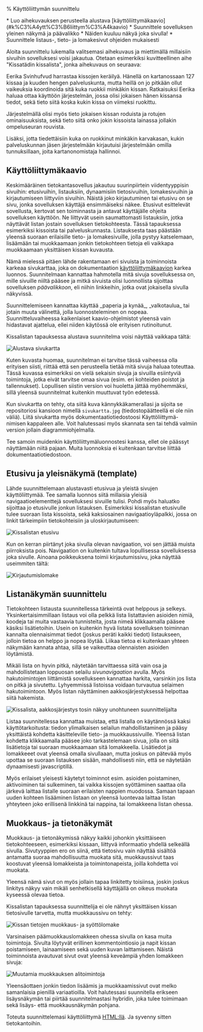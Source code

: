 % Käyttöliittymän suunnittelu
<!-- order: 4 -->
<!-- addHeaderNavigation -->

<summary>
* Luo aihekuvauksen perusteella alustava [käyttöliittymäkaavio](#k%C3%A4ytt%C3%B6liittym%C3%A4kaavio)
* Suunnittele sovelluksen yleinen näkymä ja päävalikko
    * Näiden kuuluu näkyä joka sivulla!
* Suunnittele listaus-, tieto- ja lomakesivut ohjeiden mukaisesti
</summary>

Aloita suunnittelu lukemalla valitsemasi aihekuvaus
ja miettimällä millaisiin sivuihin sovelluksesi
voisi jakautua. 
Otetaan esimerkiksi kuvitteellinen aihe "Kissatädin kissalista",
jonka aihekuvaus on seuraava:

<box>
Eerika Svinhufvud harrastaa kissojen keräilyä.
Hänellä on kartanossaan 127 kissaa ja kuuden hengen palveluskunta,
mutta heillä on jo pitkään ollut vaikeuksia koordinoida sitä
kuka ruokkii minkäkin kissan. Ratkaisuksi Eerika haluaa
ottaa käyttöön järjestelmän, jossa olisi jokaisen hänen kissansa
tiedot, sekä tieto siitä koska kukin kissa on viimeksi ruokittu.

Järjestelmällä olisi myös tieto jokaisen kissan roduista 
ja rotujen ominaisuuksista, sekä tieto siitä onko jokin kissoista 
lainassa jollakin ompeluseuran rouvista.

Lisäksi, jotta tiedettäisiin kuka on ruokkinut minkäkin
karvakasan, kukin palveluskunnan jäsen järjestelmään kirjautuisi 
järjestelmään omilla tunnuksillaan, joita kartanonomistaja hallinnoi.
</box>

## Käyttöliittymäkaavio

Keskimääräinen tietokantasovellus jakautuu 
suurinpiirtein viidentyyppisin sivuihin: etusivuihin, listauksiin,
dynaamisiin tietosivuihin, lomakesivuihin ja kirjautumiseen liittyviin sivuihin. 
Näistä joko kirjautuminen tai etusivu on se sivu, jonka
sovelluksen käyttäjä ensimmäiseksi näkee.
Etusivut esittelevät sovellusta, kertovat sen toiminnasta
ja antavat käyttäjälle ohjeita sovelluksen käyttöön. 
Ne liittyvät usein saumattomasti listauksiin, jotka
näyttävät listan jostain sovelluksen tietokohteesta. Tässä
tapauksessa esimerkiksi kissoista tai palveluskunnasta.
Listauksesta taas päästään yleensä suoraan erilaisille tieto- ja lomakesivuille,
jolla pystyy katselemaan, lisäämään tai muokkaamaan jonkin tietokohteen 
tietoja eli vaikkapa muokkaamaan yksittäisen kissan kuvausta.

Nämä mielessä pitäen lähde rakentamaan eri sivuista
ja toiminnoista karkeaa sivukarttaa, joka on dokumentaation
[käyttöliittymäkaavion]({{rootdir}}dokumentaatio-ohje.html#k%C3%A4ytt%C3%B6liittym%C3%A4) karkea luonnos. 
Suunnitelmaan kannattaa hahmotella mitä sivuja sovelluksessa on, 
mille sivuille niiltä pääsee ja mitkä sivuista olisi luonnollista sijoittaa
sovelluksen _päävalikkoon_, eli niihin linkkeihin, jotka ovat jokaisella sivulla näkyvissä.

<vinkki>
Suunnittelemiseen kannattaa käyttää _paperia ja kynää_, _valkotaulua_
tai jotain muuta välinettä, jolla luonnosteleminen on nopeaa.
Suunnitteluvaiheessa kaikenlaiset kaavio-ohjelmistot yleensä vain hidastavat ajattelua, 
ellei niiden käytössä ole erityisen rutinoitunut. 
</vinkki>

Kissalistan tapauksessa alustava suunnitelma voisi näyttää vaikkapa tältä:

![Alustava sivukartta]({{myimgdir}}sivukartta.png)

Kuten kuvasta huomaa, suunnitelman ei tarvitse tässä vaiheessa olla
erityisen siisti, riittää että sen perusteella tietää
mitä sivuja haluaa toteuttaa. 
Tässä kuvassa esimerkiksi on vielä sekaisin sivuja ja
sivuilla esiintyviä toimintoja, jotka eivät tarvitse omaa sivua
(esim. eri kohteiden poistot ja tallennukset).
Lopullisen siistin version voi huoletta jättää myöhemmäksi, 
sillä yleensä suunnitelmat kuitenkin muuttuvat työn edetessä.

Kun sivukartta on tehty, ota siitä kuva kännykkäkamerallasi
ja sijoita se repositoriosi kansioon nimellä `sivukartta.jpg` (tiedostopäätteellä ei ole niin väliä).
Liitä sivukartta myös dokumentaatiotiedostoosi Käyttöliittymä-nimisen kappaleen alle.
Voit halutessasi myös skannata sen tai 
tehdä valmiin version jollain diagrammiohjelmalla. 

Tee samoin muidenkin käyttöliittymäluonnostesi kanssa, ellet ole päässyt näyttämään niitä pajaan.
Muita luonnoksia ei kuitenkaan tarvitse liittää dokumentaatiotiedostoon.

## Etusivu ja yleisnäkymä (template)

Lähde suunnittelemaan alustavasti etusivua
ja yleistä sivujen käyttöliittymää.
Tee samalla luonnos siitä millaisia yleisiä navigaatioelementtejä
sovelluksesi sivuille tulisi.
Pohdi myös haluatko sijoittaa jo etusivulle jonkun listauksen.
Esimerkiksi kissalistan etusivulle tulee suoraan lista kissoista,
sekä kaksiosainen navigaatioyläpalkki, jossa on linkit 
tärkeimpiin tietokohteisiin ja uloskirjautumiseen:

![Kissalistan etusivu]({{myimgdir}}etusivu.png)

Kun on kerran piirtänyt joka sivulla olevan navigaation, voi 
sen jättää muista piirroksista pois. 
Navigaation on kuitenkin tultava lopullisessa 
sovelluksessa joka sivulle. 
Ainoana poikkeuksena toimii kirjautumissivu, joka 
näyttää useimmiten tältä:

![Kirjautumislomake]({{myimgdir}}kirjautuminen.png)

## Listanäkymän suunnittelu

Tietokohteen listausta suunnitellessa tärkeintä ovat helppous ja selkeys.
Yksinkertaisimmillaan listaus voi olla pelkkä lista listattavien asioiden nimiä,
koodeja tai muita vastaavia tunnisteita, josta nimeä klikkaamalla pääsee käsiksi
lisätietoihin.  Usein on kuitenkin hyvä listata sovelluksen toiminnan kannalta
olennaisimmat tiedot (joskus peräti kaikki tiedot) listaukseen, jolloin tietoa
on helppo ja nopea löytää. Liikaa tietoa ei kuitenkaan yhteen näkymään kannata
ahtaa, sillä se vaikeuttaa olennaisten asioiden löytämistä.

Mikäli lista on hyvin pitkä, näytetään tarvittaessa siitä vain 
osa ja mahdollistetaan loppuosan selailu _sivunavigaation_ avulla.
Myös hakutoimintojen liittämistä sovellukseen kannattaa harkita,
varsinkin jos lista on pitkä ja sivutettu. Lyhyemmissä listoissa
voidaan turvautua selaimen hakutoimintoon. 
Myös listan näyttäminen aakkosjärjestyksessä helpottaa siitä hakemista.

![Kissalista, aakkosjärjestys tosin näkyy unohtuneen suunnittelijalta]({{myimgdir}}kissalista.png)

Listaa suunnitellessa kannattaa muistaa, että listalla on käytännössä kaksi
käyttötarkoitusta: tiedon ylimalkaisen selailun mahdollistaminen ja pääsy
yksittäistä kohdetta käsitteleville tieto- ja muokkaussivuille.  Yleensä
listan kohdetta klikkaamalla pääsee joko tarkastelemaan sivua, jolla on
siitä lisätietoja tai suoraan muokkaamaan sitä lomakkeella.  Lisätiedot ja
lomakkeeet ovat yleensä omalla sivullaaan, mutta joskus on pätevää myös
upottaa se suoraan listauksen sisään, mahdollisesti niin, että se näytetään
dynaamisesti javascriptillä. 

Myös erilaiset yleisesti käytetyt toiminnot esim. asioiden poistaminen,
aktivoiminen tai sulkeminen, tai vaikka kissojen syöttäminen saattaa olla
järkevä laittaa listalle suoraan erilaisten nappien muodossa.  Samaan
tapaan uuden kohteen lisääminen listaan on yleensä luontevaa laittaa listan
yhteyteen joko erillisenä linkkinä tai nappina, tai lomakkeena listan
ohessa.

## Muokkaus- ja tietonäkymät

Muokkaus- ja tietonäkymissä näkyy kaikki johonkin yksittäiseen
tietokohteeseen, esimerkiksi kissaan, liittyvä informaatio yhdellä selkeällä sivulla.
Sivutyyppien ero on siinä, että tietosivu vain näyttää sisältöä 
antamatta suoraa mahdollisuutta muokata sitä,
muokkaussivut taas koostuvat yleensä lomakkeista ja toimintonapeista, joilla
kohdetta voi muokata. 

Yleensä nämä sivut on myös jollain tapaa linkitetty toisiinsa, 
joskin joskus linkitys näkyy vain mikäli senhetkisellä käyttäjällä 
on oikeus muokata kyseessä olevaa tietoa. 

Kissalistan tapauksessa suunnittelija ei ole nähnyt yksittäisen 
kissan tietosivulle tarvetta, mutta muokkaussivu on tehty:

![Kissan tietojen muokkaus- ja syöttölomake]({{myimgdir}}kissalomake.png)

Varsinaisen päämuokkauslomakkeen ohessa sivulla on kasa muita toimintoja.
Sivulta löytyvät erillinen kommentointiosio ja 
napit kissan poistamiseen, lainaamiseen sekä uuden kuvan laittamiseen.
Näistä toiminnoista avautuvat sivut ovat yleensä keveämpiä yhden lomakkeen sivuja:

![Muutamia muokkauksen alitoimintoja]({{myimgdir}}misc.png)

Yleensäottaen jonkin tiedon lisäämis ja muokkaamissivut ovat melko samanlaisia
pienillä variaatioilla. Voit halutessasi suunnitella erikseen lisäysnäkymän tai
piirtää suunnitelmastasi hybridin, joka tulee toimimaan sekä lisäys- että
muokkausnäkymän pohjana.

<next>

Toteuta suunnittelemasi käyttöliittymä [HTML:llä]({{rootdir}}koodaaminen/html-opas.html). Ja syvenny sitten tietokantoihin.
</next>
